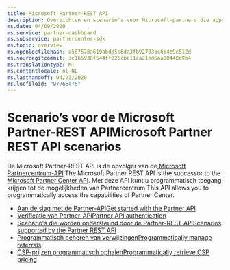 ```yaml
---
title: Microsoft Partner-REST API
description: Overzichten en scenario's voor Microsoft-partners die apps ontwikkelen met behulp van de REST API.
ms.date: 04/09/2020
ms.service: partner-dashboard
ms.subservice: partnercenter-sdk
ms.topic: overview
ms.openlocfilehash: a567578a610abdd5e6da3fb92703bc6b4b9e512d
ms.sourcegitcommit: 3c165938f544ff226cbe11ca21ed5aa00448d9b4
ms.translationtype: MT
ms.contentlocale: nl-NL
ms.lasthandoff: 04/23/2020
ms.locfileid: "97766476"
---
```

# <a name="microsoft-partner-rest-api-scenarios"></a><span data-ttu-id="e69d2-103">Scenario’s voor de Microsoft Partner-REST API</span><span class="sxs-lookup"><span data-stu-id="e69d2-103">Microsoft Partner REST API scenarios</span></span>

<span data-ttu-id="e69d2-104">De Microsoft Partner-REST API is de opvolger van de[ Microsoft Partnercentrum-API](https://docs.microsoft.com/partner-center/develop/).</span><span class="sxs-lookup"><span data-stu-id="e69d2-104">The Microsoft Partner REST API is the successor to the [Microsoft Partner Center API](https://docs.microsoft.com/partner-center/develop/).</span></span> <span data-ttu-id="e69d2-105">Met deze API kunt u programmatisch toegang krijgen tot de mogelijkheden van Partnercentrum.</span><span class="sxs-lookup"><span data-stu-id="e69d2-105">This API allows you to programmatically access the capabilities of Partner Center.</span></span>

* [<span data-ttu-id="e69d2-106">Aan de slag met de Partner-API</span><span class="sxs-lookup"><span data-stu-id="e69d2-106">Get started with the Partner API</span></span>](get-started.md)
* [<span data-ttu-id="e69d2-107">Verificatie van Partner-API</span><span class="sxs-lookup"><span data-stu-id="e69d2-107">Partner API authentication</span></span>](api-authentication.md)
* [<span data-ttu-id="e69d2-108">Scenario's die worden ondersteund door de Partner-REST API</span><span class="sxs-lookup"><span data-stu-id="e69d2-108">Scenarios supported by the Partner REST API</span></span>](scenarios.md)
* [<span data-ttu-id="e69d2-109">Programmatisch beheren van verwijzingen</span><span class="sxs-lookup"><span data-stu-id="e69d2-109">Programmatically manage referrals</span></span>](referrals.md)
* [<span data-ttu-id="e69d2-110">CSP-prijzen programmatisch ophalen</span><span class="sxs-lookup"><span data-stu-id="e69d2-110">Programmatically retrieve CSP pricing</span></span>](pricing.md)

